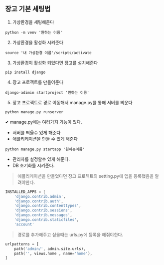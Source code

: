 ## 장고 기본 세팅법 
1. 가상환경을 세팅해준다 
```shell
python -m venv '원하는 이름'
```
2. 가상환경을 활성화 시켜준다
```shell
source '내 가상환경 이름'/scripts/activate
```
3. 가상환경이 활성화 되었다면 장고를 설치해준다 
```shell
pip install django
```
4. 장고 프로젝트를 만들어준다
```shell
django-adimin startproject '원하는 이름'
```
5. 장고 프로젝트로 경로 이동해서 manage.py를 통해 서버를 띄운다
```shell
python manage.py runserver
```
✔ manage.py에는 여러가지 기능이 있다. 
  - 서버를 띄울수 있게 해준다 
  - 애플리케이션을 만들 수 있게 해준다 
  ```shell
  python manage.py startapp '원하는이름'
  ```
  - 관리자를 설정할수 있게 해준다. 
  - DB 초기화를 시켜준다. 

> 애플리케이션을 만들었다면 장고 프로젝트의 setting.py에 앱을 등록했음을 알려야한다. 

```python
INSTALLED_APPS = [
    'django.contrib.admin',
    'django.contrib.auth',
    'django.contrib.contenttypes',
    'django.contrib.sessions',
    'django.contrib.messages',
    'django.contrib.staticfiles',
    'account'
```

> 경로를 추가해주고 싶을때는 urls.py에 등록을 해줘야한다. 

```python
urlpatterns = [
    path('admin/', admin.site.urls),
    path('', views.home , name='home'),
]
```
